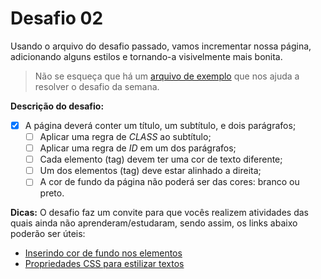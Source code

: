 ﻿# Desafio 02

Usando o arquivo do desafio passado, vamos incrementar nossa página, adicionando alguns estilos e tornando-a visivelmente mais bonita.
> Não se esqueça que há um [arquivo de exemplo](exemplo.html) que nos ajuda a resolver o desafio da semana.


**Descrição do desafio:**

- [X] A página deverá conter um título, um subtítulo, e dois parágrafos;
	- [ ] Aplicar uma regra de _CLASS_ ao subtítulo;
	- [ ] Aplicar uma regra de _ID_ em um dos parágrafos;
	- [ ] Cada elemento (tag) devem ter uma cor de texto diferente;
	- [ ] Um dos elementos (tag) deve estar alinhado a direita;
	- [ ] A cor de fundo da página não poderá ser das cores: branco ou preto.

**Dicas:** O desafio faz um convite para que vocês realizem atividades das quais ainda não aprenderam/estudaram, sendo assim, os links abaixo poderão ser úteis:

- [Inserindo cor de fundo nos elementos](http://tableless.github.io/iniciantes/manual/css/background.html)
- [Propriedades CSS para estilizar textos](http://www.maujor.com/tutorial/propriedades-css-para-estilizacao-de-textos.php)
